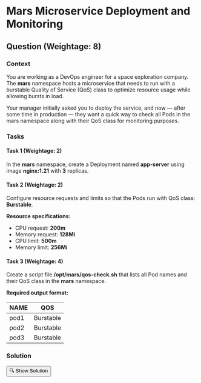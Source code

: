 # Mars Microservice Deployment and Monitoring

## Question (Weightage: 8)

### Context
You are working as a DevOps engineer for a space exploration company. The **mars** namespace hosts a microservice that needs to run with a burstable Quality of Service (QoS) class to optimize resource usage while allowing bursts in load.

Your manager initially asked you to deploy the service, and now — after some time in production — they want a quick way to check all Pods in the mars namespace along with their QoS class for monitoring purposes.

### Tasks

#### Task 1 (Weightage: 2)
In the **mars** namespace, create a Deployment named **app-server** using image **nginx:1.21** with **3** replicas.

#### Task 2 (Weightage: 2)
Configure resource requests and limits so that the Pods run with QoS class: **Burstable**.

**Resource specifications:**
- CPU request: **200m**
- Memory request: **128Mi**
- CPU limit: **500m**
- Memory limit: **256Mi**

#### Task 3 (Weightage: 4)
Create a script file **/opt/mars/qos-check.sh** that lists all Pod names and their QoS class in the **mars** namespace.

**Required output format:**

| NAME  | QOS       |
|-------|-----------|
| pod1  | Burstable |
| pod2  | Burstable |
| pod3  | Burstable |

### Solution
<button onclick="document.getElementById('solution').style.display='block';this.style.display='none'">🔍 Show Solution</button>

<div id="solution" style="display:none;">

#### Deployment Configuration
The `app-server-deployment.yaml` file defines a Deployment in the `mars` namespace with 3 replicas using the `nginx:1.21` image. Resource requests and limits are set to ensure the **Burstable** QoS class.

```yaml
apiVersion: apps/v1
kind: Deployment
metadata:
  name: app-server
  namespace: mars
spec:
  replicas: 3
  selector:
    matchLabels:
      app: app-server
  template:
    metadata:
      labels:
        app: app-server
    spec:
      containers:
      - name: nginx
        image: nginx:1.21
        resources:
          requests:
            cpu: "200m"
            memory: "128Mi"
          limits:
            cpu: "500m"
            memory: "256Mi"
```

**Apply the Deployment:**
```bash
kubectl apply -f app-server-deployment.yaml
```

#### QoS Check Script
The `qos-check.sh` script, saved as `/opt/mars/qos-check.sh`, lists all Pods in the `mars` namespace with their QoS class.

```bash
echo 'kubectl get pods -n mars -o custom-columns=NAME:.metadata.name,QOS:.status.qosClass' > /opt/mars/qos-check.sh
```

**Run the Script:**
1. Save the script to `/opt/mars/qos-check.sh`.
2. Make it executable: `chmod +x /opt/mars/qos-check.sh`.
3. Execute: `/opt/mars/qos-check.sh`.

This will output the Pod names and their QoS classes in the specified format.

</div>
